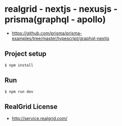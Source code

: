 # realgrid - nextjs - nexusjs - prisma(graphql - apollo)

- https://github.com/prisma/prisma-examples/tree/master/typescript/graphql-nextjs

## Project setup

```
$ npm install
```

## Run

```
$ npm run dev
```

## RealGrid License

- http://service.realgrid.com/
